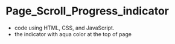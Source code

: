 # Page_Scroll_Progress_indicator
* code using HTML, CSS, and JavaScript.
* the indicator with aqua color at the top of page